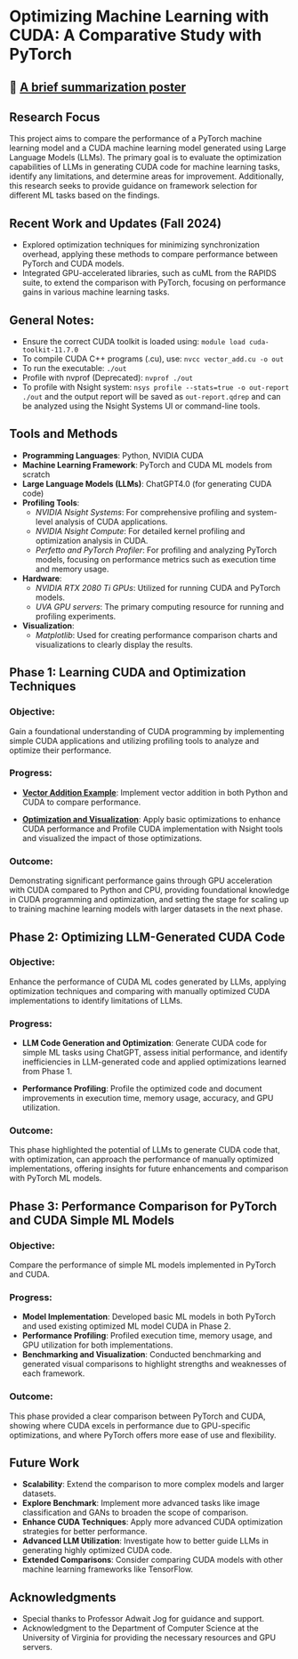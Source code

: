 # Optimizing Machine Learning with CUDA: A Comparative Study with PyTorch 

## 📝 [A brief summarization poster](https://drive.google.com/file/d/1-79boy7_EZHLIIbIy23dW9GVcFYegx6w/view?usp=sharing)

## Research Focus

This project aims to compare the performance of a PyTorch machine learning model and a CUDA machine learning model generated using Large Language Models (LLMs). The primary goal is to evaluate the optimization capabilities of LLMs in generating CUDA code for machine learning tasks, identify any limitations, and determine areas for improvement. Additionally, this research seeks to provide guidance on framework selection for different ML tasks based on the findings.

## Recent Work and Updates (Fall 2024)
- Explored optimization techniques for minimizing synchronization overhead, applying these methods to compare performance between PyTorch and CUDA models.
- Integrated GPU-accelerated libraries, such as cuML from the RAPIDS suite, to extend the comparison with PyTorch, focusing on performance gains in various machine learning tasks.

## General Notes:
- Ensure the correct CUDA toolkit is loaded using: `module load cuda-toolkit-11.7.0`
- To compile CUDA C++ programs (.cu), use: `nvcc vector_add.cu -o out`
- To run the executable: `./out` 
- Profile with nvprof (Deprecated): `nvprof ./out`
- To profile with Nsight system: `nsys profile --stats=true -o out-report ./out` and the output report will be saved as `out-report.qdrep` and can be analyzed using the Nsight Systems UI or command-line tools.

## Tools and Methods

- **Programming Languages**: Python, NVIDIA CUDA
- **Machine Learning Framework**: PyTorch and CUDA ML models from scratch
- **Large Language Models (LLMs)**: ChatGPT4.0 (for generating CUDA code)
- **Profiling Tools**: 
  - *NVIDIA Nsight Systems*: For comprehensive profiling and system-level analysis of CUDA applications.
  - *NVIDIA Nsight Compute*: For detailed kernel profiling and optimization analysis in CUDA.
  - *Perfetto and PyTorch Profiler*: For profiling and analyzing PyTorch models, focusing on performance metrics such as execution time and memory usage.
- **Hardware**: 
  - *NVIDIA RTX 2080 Ti GPUs*: Utilized for running CUDA and PyTorch models.
  - *UVA GPU servers*: The primary computing resource for running and profiling experiments.
- **Visualization**:
  - *Matplotlib*: Used for creating performance comparison charts and visualizations to clearly display the results.

## Phase 1: Learning CUDA and Optimization Techniques

### Objective: 
Gain a foundational understanding of CUDA programming by implementing simple CUDA applications and utilizing profiling tools to analyze and optimize their performance.

### Progress:
- [**Vector Addition Example**](./simple-vector-add): Implement vector addition in both Python and CUDA to compare performance.
  
- [**Optimization and Visualization**](./vector-add-optimization): Apply basic optimizations to enhance CUDA performance and Profile CUDA implementation with Nsight tools and visualized the impact of those optimizations.

### Outcome:
Demonstrating significant performance gains through GPU acceleration with CUDA compared to Python and CPU, providing foundational knowledge in CUDA programming and optimization, and setting the stage for scaling up to training machine learning models with larger datasets in the next phase.

## Phase 2: Optimizing LLM-Generated CUDA Code

### Objective:
Enhance the performance of CUDA ML codes generated by LLMs, applying optimization techniques and comparing with manually optimized CUDA implementations to identify limitations of LLMs.

### Progress:
- **LLM Code Generation and Optimization**: Generate CUDA code for simple ML tasks using ChatGPT, assess initial performance, and identify inefficiencies in LLM-generated code and applied optimizations learned from Phase 1.

- **Performance Profiling**: Profile the optimized code and document improvements in execution time, memory usage, accuracy, and GPU utilization.

### Outcome:
This phase highlighted the potential of LLMs to generate CUDA code that, with optimization, can approach the performance of manually optimized implementations, offering insights for future enhancements and comparison with PyTorch ML models.

## Phase 3: Performance Comparison for PyTorch and CUDA Simple ML Models

### Objective:
Compare the performance of simple ML models implemented in PyTorch and CUDA.

### Progress:
- **Model Implementation**: Developed basic ML models in both PyTorch and used existing optimized ML model CUDA in Phase 2.
- **Performance Profiling**: Profiled execution time, memory usage, and GPU utilization for both implementations.
- **Benchmarking and Visualization**: Conducted benchmarking and generated visual comparisons to highlight strengths and weaknesses of each framework.

### Outcome:
This phase provided a clear comparison between PyTorch and CUDA, showing where CUDA excels in performance due to GPU-specific optimizations, and where PyTorch offers more ease of use and flexibility.

## Future Work

- **Scalability**: Extend the comparison to more complex models and larger datasets.
- **Explore Benchmark**: Implement more advanced tasks like image classification and GANs to broaden the scope of comparison.
- **Enhance CUDA Techniques**: Apply more advanced CUDA optimization strategies for better performance.
- **Advanced LLM Utilization**: Investigate how to better guide LLMs in generating highly optimized CUDA code.
- **Extended Comparisons**: Consider comparing CUDA models with other machine learning frameworks like TensorFlow.

## Acknowledgments

- Special thanks to Professor Adwait Jog for guidance and support.
- Acknowledgment to the Department of Computer Science at the University of Virginia for providing the necessary resources and GPU servers.
